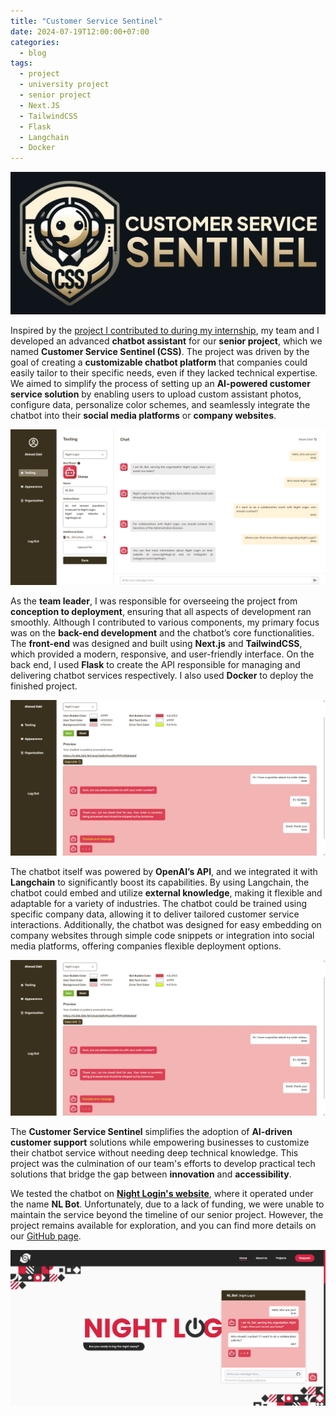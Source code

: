 ```yaml
---
title: "Customer Service Sentinel"
date: 2024-07-19T12:00:00+07:00
categories:
  - blog
tags:
  - project
  - university project
  - senior project
  - Next.JS
  - TailwindCSS
  - Flask
  - Langchain
  - Docker
---
```

![image](/assets/images/CSS1.png)

Inspired by the [project I contributed to during my internship](/blog/CrampasAI/), my team and I developed an advanced **chatbot assistant** for our **senior project**, which we named **Customer Service Sentinel (CSS)**. The project was driven by the goal of creating a **customizable chatbot platform** that companies could easily tailor to their specific needs, even if they lacked technical expertise. We aimed to simplify the process of setting up an **AI-powered customer service solution** by enabling users to upload custom assistant photos, configure data, personalize color schemes, and seamlessly integrate the chatbot into their **social media platforms** or **company websites**.

![image](/assets/images/CSS2.png)

As the **team leader**, I was responsible for overseeing the project from **conception to deployment**, ensuring that all aspects of development ran smoothly. Although I contributed to various components, my primary focus was on the **back-end development** and the chatbot’s core functionalities. The **front-end** was designed and built using **Next.js** and **TailwindCSS**, which provided a modern, responsive, and user-friendly interface. On the back end, I used **Flask** to create the API responsible for managing and delivering chatbot services respectively. I also used **Docker** to deploy the finished project.

![image](/assets/images/CSS3.png)

The chatbot itself was powered by **OpenAI’s API**, and we integrated it with **Langchain** to significantly boost its capabilities. By using Langchain, the chatbot could embed and utilize **external knowledge**, making it flexible and adaptable for a variety of industries. The chatbot could be trained using specific company data, allowing it to deliver tailored customer service interactions. Additionally, the chatbot was designed for easy embedding on company websites through simple code snippets or integration into social media platforms, offering companies flexible deployment options.

![image](/assets/images/CSS3.png)

The **Customer Service Sentinel** simplifies the adoption of **AI-driven customer support** solutions while empowering businesses to customize their chatbot service without needing deep technical knowledge. This project was the culmination of our team's efforts to develop practical tech solutions that bridge the gap between **innovation** and **accessibility**.

We tested the chatbot on **[Night Login's website](/blog/NightLogin)**, where it operated under the name **NL Bot**. Unfortunately, due to a lack of funding, we were unable to maintain the service beyond the timeline of our senior project. However, the project remains available for exploration, and you can find more details on our [GitHub page](https://github.com/ahmadzakiakmal/CustomerServiceSentinel/).

![image](/assets/images/CSS4.png)
